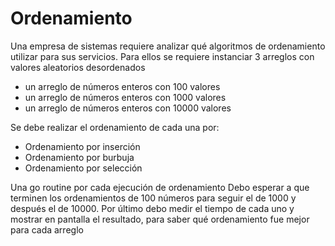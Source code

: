 # Ordenamiento

Una empresa de sistemas requiere analizar qué algoritmos de ordenamiento utilizar para sus servicios.
Para ellos se requiere instanciar 3 arreglos con valores aleatorios desordenados
- un arreglo de números enteros con 100 valores
- un arreglo de números enteros con 1000 valores
- un arreglo de números enteros con 10000 valores

Se debe realizar el ordenamiento de cada una por:
- Ordenamiento por inserción
- Ordenamiento por burbuja
- Ordenamiento por selección

Una go routine por cada ejecución de ordenamiento
Debo esperar a que terminen los ordenamientos de 100 números para seguir el de 1000 y después el de 10000.
Por último debo medir el tiempo de cada uno y mostrar en pantalla el resultado, para saber qué ordenamiento fue mejor para cada arreglo
